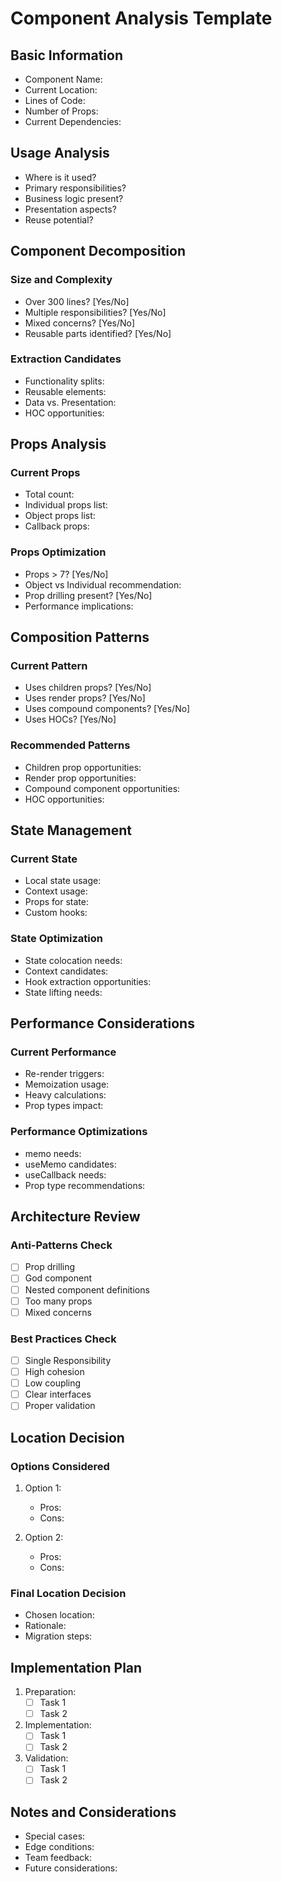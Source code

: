 # Component Analysis Template

## Basic Information
- Component Name:
- Current Location:
- Lines of Code:
- Number of Props:
- Current Dependencies:

## Usage Analysis
- Where is it used?
- Primary responsibilities?
- Business logic present?
- Presentation aspects?
- Reuse potential?

## Component Decomposition
### Size and Complexity
- Over 300 lines? [Yes/No]
- Multiple responsibilities? [Yes/No]
- Mixed concerns? [Yes/No]
- Reusable parts identified? [Yes/No]

### Extraction Candidates
- Functionality splits:
- Reusable elements:
- Data vs. Presentation:
- HOC opportunities:

## Props Analysis
### Current Props
- Total count:
- Individual props list:
- Object props list:
- Callback props:

### Props Optimization
- Props > 7? [Yes/No]
- Object vs Individual recommendation:
- Prop drilling present? [Yes/No]
- Performance implications:

## Composition Patterns
### Current Pattern
- Uses children props? [Yes/No]
- Uses render props? [Yes/No]
- Uses compound components? [Yes/No]
- Uses HOCs? [Yes/No]

### Recommended Patterns
- Children prop opportunities:
- Render prop opportunities:
- Compound component opportunities:
- HOC opportunities:

## State Management
### Current State
- Local state usage:
- Context usage:
- Props for state:
- Custom hooks:

### State Optimization
- State colocation needs:
- Context candidates:
- Hook extraction opportunities:
- State lifting needs:

## Performance Considerations
### Current Performance
- Re-render triggers:
- Memoization usage:
- Heavy calculations:
- Prop types impact:

### Performance Optimizations
- memo needs:
- useMemo candidates:
- useCallback needs:
- Prop type recommendations:

## Architecture Review
### Anti-Patterns Check
- [ ] Prop drilling
- [ ] God component
- [ ] Nested component definitions
- [ ] Too many props
- [ ] Mixed concerns

### Best Practices Check
- [ ] Single Responsibility
- [ ] High cohesion
- [ ] Low coupling
- [ ] Clear interfaces
- [ ] Proper validation

## Location Decision
### Options Considered
1. Option 1:
   - Pros:
   - Cons:

2. Option 2:
   - Pros:
   - Cons:

### Final Location Decision
- Chosen location:
- Rationale:
- Migration steps:

## Implementation Plan
1. Preparation:
   - [ ] Task 1
   - [ ] Task 2

2. Implementation:
   - [ ] Task 1
   - [ ] Task 2

3. Validation:
   - [ ] Task 1
   - [ ] Task 2

## Notes and Considerations
- Special cases:
- Edge conditions:
- Team feedback:
- Future considerations: 